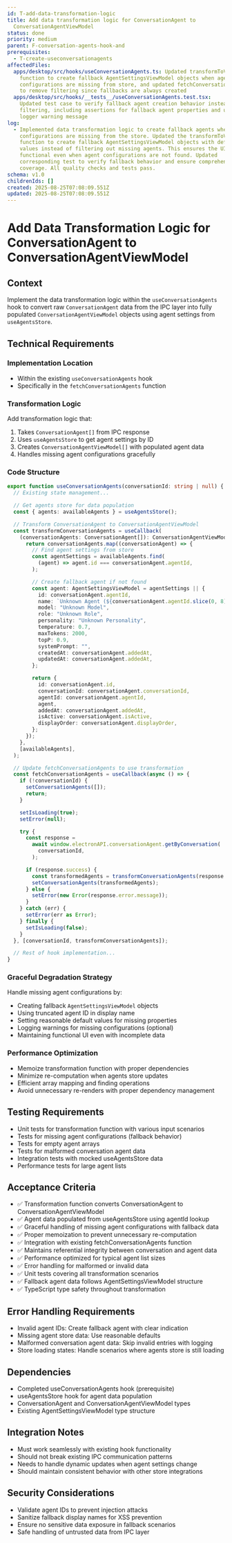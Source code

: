 ```yaml
---
id: T-add-data-transformation-logic
title: Add data transformation logic for ConversationAgent to
  ConversationAgentViewModel
status: done
priority: medium
parent: F-conversation-agents-hook-and
prerequisites:
  - T-create-useconversationagents
affectedFiles:
  apps/desktop/src/hooks/useConversationAgents.ts: Updated transformToViewModel
    function to create fallback AgentSettingsViewModel objects when agent
    configurations are missing from store, and updated fetchConversationAgents
    to remove filtering since fallbacks are always created
  apps/desktop/src/hooks/__tests__/useConversationAgents.test.tsx:
    Updated test case to verify fallback agent creation behavior instead of
    filtering, including assertions for fallback agent properties and updated
    logger warning message
log:
  - Implemented data transformation logic to create fallback agents when agent
    configurations are missing from the store. Updated the transformToViewModel
    function to create fallback AgentSettingsViewModel objects with default
    values instead of filtering out missing agents. This ensures the UI remains
    functional even when agent configurations are not found. Updated
    corresponding test to verify fallback behavior and ensure comprehensive test
    coverage. All quality checks and tests pass.
schema: v1.0
childrenIds: []
created: 2025-08-25T07:08:09.551Z
updated: 2025-08-25T07:08:09.551Z
---
```


# Add Data Transformation Logic for ConversationAgent to ConversationAgentViewModel

## Context

Implement the data transformation logic within the `useConversationAgents` hook to convert raw `ConversationAgent` data from the IPC layer into fully populated `ConversationAgentViewModel` objects using agent settings from `useAgentsStore`.

## Technical Requirements

### Implementation Location

- Within the existing `useConversationAgents` hook
- Specifically in the `fetchConversationAgents` function

### Transformation Logic

Add transformation logic that:

1. Takes `ConversationAgent[]` from IPC response
2. Uses `useAgentsStore` to get agent settings by ID
3. Creates `ConversationAgentViewModel[]` with populated agent data
4. Handles missing agent configurations gracefully

### Code Structure

```typescript
export function useConversationAgents(conversationId: string | null) {
  // Existing state management...

  // Get agents store for data population
  const { agents: availableAgents } = useAgentsStore();

  // Transform ConversationAgent to ConversationAgentViewModel
  const transformConversationAgents = useCallback(
    (conversationAgents: ConversationAgent[]): ConversationAgentViewModel[] => {
      return conversationAgents.map((conversationAgent) => {
        // Find agent settings from store
        const agentSettings = availableAgents.find(
          (agent) => agent.id === conversationAgent.agentId,
        );

        // Create fallback agent if not found
        const agent: AgentSettingsViewModel = agentSettings || {
          id: conversationAgent.agentId,
          name: `Unknown Agent (${conversationAgent.agentId.slice(0, 8)})`,
          model: "Unknown Model",
          role: "Unknown Role",
          personality: "Unknown Personality",
          temperature: 0.7,
          maxTokens: 2000,
          topP: 0.9,
          systemPrompt: "",
          createdAt: conversationAgent.addedAt,
          updatedAt: conversationAgent.addedAt,
        };

        return {
          id: conversationAgent.id,
          conversationId: conversationAgent.conversationId,
          agentId: conversationAgent.agentId,
          agent,
          addedAt: conversationAgent.addedAt,
          isActive: conversationAgent.isActive,
          displayOrder: conversationAgent.displayOrder,
        };
      });
    },
    [availableAgents],
  );

  // Update fetchConversationAgents to use transformation
  const fetchConversationAgents = useCallback(async () => {
    if (!conversationId) {
      setConversationAgents([]);
      return;
    }

    setIsLoading(true);
    setError(null);

    try {
      const response =
        await window.electronAPI.conversationAgent.getByConversation(
          conversationId,
        );

      if (response.success) {
        const transformedAgents = transformConversationAgents(response.data);
        setConversationAgents(transformedAgents);
      } else {
        setError(new Error(response.error.message));
      }
    } catch (err) {
      setError(err as Error);
    } finally {
      setIsLoading(false);
    }
  }, [conversationId, transformConversationAgents]);

  // Rest of hook implementation...
}
```

### Graceful Degradation Strategy

Handle missing agent configurations by:

- Creating fallback `AgentSettingsViewModel` objects
- Using truncated agent ID in display name
- Setting reasonable default values for missing properties
- Logging warnings for missing configurations (optional)
- Maintaining functional UI even with incomplete data

### Performance Optimization

- Memoize transformation function with proper dependencies
- Minimize re-computation when agents store updates
- Efficient array mapping and finding operations
- Avoid unnecessary re-renders with proper dependency management

## Testing Requirements

- Unit tests for transformation function with various input scenarios
- Tests for missing agent configurations (fallback behavior)
- Tests for empty agent arrays
- Tests for malformed conversation agent data
- Integration tests with mocked useAgentsStore data
- Performance tests for large agent lists

## Acceptance Criteria

- ✅ Transformation function converts ConversationAgent to ConversationAgentViewModel
- ✅ Agent data populated from useAgentsStore using agentId lookup
- ✅ Graceful handling of missing agent configurations with fallback data
- ✅ Proper memoization to prevent unnecessary re-computation
- ✅ Integration with existing fetchConversationAgents function
- ✅ Maintains referential integrity between conversation and agent data
- ✅ Performance optimized for typical agent list sizes
- ✅ Error handling for malformed or invalid data
- ✅ Unit tests covering all transformation scenarios
- ✅ Fallback agent data follows AgentSettingsViewModel structure
- ✅ TypeScript type safety throughout transformation

## Error Handling Requirements

- Invalid agent IDs: Create fallback agent with clear indication
- Missing agent store data: Use reasonable defaults
- Malformed conversation agent data: Skip invalid entries with logging
- Store loading states: Handle scenarios where agents store is still loading

## Dependencies

- Completed useConversationAgents hook (prerequisite)
- useAgentsStore hook for agent data population
- ConversationAgent and ConversationAgentViewModel types
- Existing AgentSettingsViewModel type structure

## Integration Notes

- Must work seamlessly with existing hook functionality
- Should not break existing IPC communication patterns
- Needs to handle dynamic updates when agent settings change
- Should maintain consistent behavior with other store integrations

## Security Considerations

- Validate agent IDs to prevent injection attacks
- Sanitize fallback display names for XSS prevention
- Ensure no sensitive data exposure in fallback scenarios
- Safe handling of untrusted data from IPC layer
